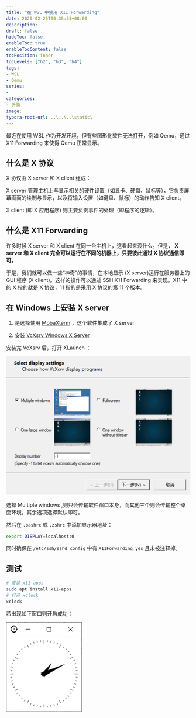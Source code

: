 ```yaml
---
title: "在 WSL 中使用 X11 Forwarding"
date: 2020-02-25T00:35:53+08:00
description:
draft: false
hideToc: false
enableToc: true
enableTocContent: false
tocPosition: inner
tocLevels: ["h2", "h3", "h4"]
tags:
- WSL
- Qemu
series:
-
categories:
- 折腾
image:
typora-root-url: ..\..\..\static\
---
```


最近在使用 WSL 作为开发环境，但有些图形化软件无法打开，例如 Qemu，通过 X11 Forwarding 来使得 Qemu 正常显示。

<!--more-->

## 什么是 X 协议

X 协议由 X server 和 X client 组成：

X server 管理主机上与显示相关的硬件设置（如显卡、硬盘、鼠标等），它负责屏幕画面的绘制与显示，以及将输入设置（如键盘、鼠标）的动作告知 X client。

X client (即 X 应用程序) 则主要负责事件的处理（即程序的逻辑）。

## 什么是 X11 Forwarding

许多时候 X server 和 X client 在同一台主机上，这看起来没什么。但是， **X server 和 X client 完全可以运行在不同的机器上，只要彼此通过 X 协议通信即可。**

于是，我们就可以做一些“神奇”的事情，在本地显示 (X server)运行在服务器上的 GUI 程序 (X client)。这样的操作可以通过 SSH X11 Forwarding 来实现。X11 中的 X 指的就是 X 协议，11 指的是采用 X 协议的第 11 个版本。

## 在 Windows 上安装 X server

1. 是选择使用 [MobaXterm](https://mobaxterm.mobatek.net/) ，这个软件集成了 X server

2. 安装 [VcXsrv Windows X Server](https://sourceforge.net/projects/vcxsrv/files/vcxsrv/)

安装完 VcXsrv 后，打开 XLaunch ：

![VcXsrc Setting](/images/VcXsrc-settings1.png)

选择 Multiple windows ,则只会传输软件窗口本身，而其他三个则会传输整个桌面环境。其余选项选择默认即可。

然后在 `.bashrc` 或 `.zshrc` 中添加显示器地址：

```bash
export DISPLAY=localhost:0
```

同时确保在 `/etc/ssh/sshd_config` 中有 `X11Forwarding yes` 且未被注释掉。



## 测试

```bash
# 安装 x11-apps
sudo apt install x11-apps
# 打开 xclock
xclock
```

若出现如下窗口则开启成功：

![xclock](/images/xclock.png)